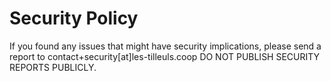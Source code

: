 # Security Policy

If you found any issues that might have security implications,
please send a report to contact+security[at]les-tilleuls.coop
DO NOT PUBLISH SECURITY REPORTS PUBLICLY.

